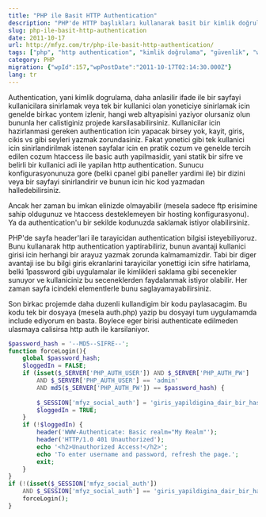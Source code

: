 ```yaml
---
title: "PHP ile Basit HTTP Authentication"
description: "PHP'de HTTP başlıkları kullanarak basit bir kimlik doğrulama (authentication) sistemi nasıl oluşturulur? Yönetici panelleri gibi tek kullanıcılı alanlar için pratik bir çözüm ve örnek kod."
slug: php-ile-basit-http-authentication
date: 2011-10-17
url: http://mfyz.com/tr/php-ile-basit-http-authentication/
tags: ["php", "http authentication", "kimlik doğrulama", "güvenlik", "web geliştirme", "htaccess"]
category: PHP
migration: {"wpId":157,"wpPostDate":"2011-10-17T02:14:30.000Z"}
lang: tr
---
```


Authentication, yani kimlik dogrulama, daha anlasilir ifade ile bir sayfayi kullanicilara sinirlamak veya tek bir kullanici olan yoneticiye sinirlamak icin genelde birkac yontem izlenir, hangi web altyapisini yaziyor olursaniz olun bununla her calistiginiz projede karsilasabilirsiniz. Kullanicilar icin hazirlanmasi gereken authentication icin yapacak birsey yok, kayit, giris, cikis vs gibi seyleri yazmak zorundasiniz. Fakat yonetici gibi tek kullanici icin sinirlandirilmak istenen sayfalar icin en pratik cozum ve genelde tercih edilen cozum htaccess ile basic auth yapilmasidir, yani statik bir sifre ve belirli bir kullanici adi ile yapilan http authentication. Sunucu konfigurasyonunuza gore (belki cpanel gibi paneller yardimi ile) bir dizini veya bir sayfayi sinirlandirir ve bunun icin hic kod yazmadan halledebilirsiniz.

Ancak her zaman bu imkan elinizde olmayabilir (mesela sadece ftp erisimine sahip oldugunuz ve htaccess desteklemeyen bir hosting konfigurasyonu). Ya da authentication'u bir sekilde kodunuzda saklamak istiyor olabilirsiniz.

PHP'de sayfa header'lari ile tarayicidan authentication bilgisi isteyebiliyoruz. Bunu kullanarak http authentication yaptirabiliriz, bunun avantaji kullanici girisi icin herhangi bir arayuz yazmak zorunda kalmamamizdir. Tabi bir diger avantaji ise bu bilgi giris ekranlarini tarayicilar yonettigi icin sifre hatirlama, belki 1password gibi uygulamalar ile kimlikleri saklama gibi secenekler sunuyor ve kullaniciniz bu seceneklerden faydalanmak istiyor olabilir. Her zaman sayfa icindeki elementlerle bunu saglayamayabilirsiniz.

Son birkac projemde daha duzenli kullandigim bir kodu paylasacagim. Bu kodu tek bir dosyaya (mesela auth.php) yazip bu dosyayi tum uygulamamda include ediyorum en basta. Boylece eger birisi authenticate edilmeden ulasmaya calisirsa http auth ile karsilaniyor.

```php
$password_hash = '--MD5--SIFRE--';
function forceLogin(){
    global $password_hash;
    $loggedIn = FALSE;
    if (isset($_SERVER['PHP_AUTH_USER']) AND $_SERVER['PHP_AUTH_PW']
        AND $_SERVER['PHP_AUTH_USER'] == 'admin'
        AND md5($_SERVER['PHP_AUTH_PW']) == $password_hash) {
        
        $_SESSION['mfyz_social_auth'] = 'giris_yapildigina_dair_bir_hash';
        $loggedIn = TRUE;
    }
    if (!$loggedIn) {
        header('WWW-Authenticate: Basic realm="My Realm"');
        header('HTTP/1.0 401 Unauthorized');
        echo '<h2>Unauthorized Access!</h2>';
        echo 'To enter username and password, refresh the page.';
        exit;
    }
}
if (!(isset($_SESSION['mfyz_social_auth'])
    AND $_SESSION['mfyz_social_auth'] == 'giris_yapildigina_dair_bir_hash')) {
    forceLogin();
}

```